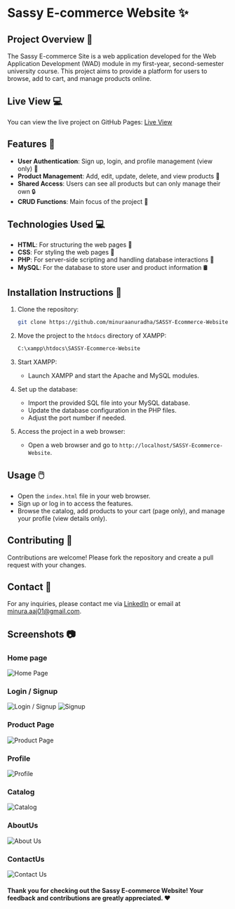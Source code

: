 # Sassy E-commerce Website ✨


## Project Overview 📖
The Sassy E-commerce Site is a web application developed for the Web Application Development (WAD) module in my first-year, second-semester university course. This project aims to provide a platform for users to browse, add to cart, and manage products online.

## Live View 💻
You can view the live project on GitHub Pages: [Live View](https://minuraanuradha.github.io/SASSY-Ecommerce-Website/)

## Features 🚀
- **User Authentication**: Sign up, login, and profile management (view only) 👤
- **Product Management**: Add, edit, update, delete, and view products 🛒
- **Shared Access**: Users can see all products but can only manage their own 🔒
- **CRUD Functions**: Main focus of the project 🔨

## Technologies Used 💻
- **HTML**: For structuring the web pages 📃
- **CSS**: For styling the web pages 🎨
- **PHP**: For server-side scripting and handling database interactions 🐘
- **MySQL**: For the database to store user and product information 🛢️

## Installation Instructions 🔧
1. Clone the repository:
    ```bash
    git clone https://github.com/minuraanuradha/SASSY-Ecommerce-Website.git
    ```

2. Move the project to the `htdocs` directory of XAMPP:
    ```bash
    C:\xampp\htdocs\SASSY-Ecommerce-Website
    ```

3. Start XAMPP:
    - Launch XAMPP and start the Apache and MySQL modules.

4. Set up the database:
    - Import the provided SQL file into your MySQL database.
    - Update the database configuration in the PHP files.
    - Adjust the port number if needed.

5. Access the project in a web browser:
    - Open a web browser and go to `http://localhost/SASSY-Ecommerce-Website`.

## Usage 🖱️
- Open the `index.html` file in your web browser.
- Sign up or log in to access the features.
- Browse the catalog, add products to your cart (page only), and manage your profile (view details only).

## Contributing 🙌
Contributions are welcome! Please fork the repository and create a pull request with your changes.

## Contact 📧
For any inquiries, please contact me via [LinkedIn](https://www.linkedin.com/in/minura-jayasingha-62360724b/) or email at minura.aaj01@gmail.com.

## Screenshots 📷
### Home page 
![Home Page](https://github.com/minuraanuradha/SASSY-Ecommerce-Website/assets/112975973/07cbaa56-b902-4e04-8e44-c7cc1063a420)
### Login / Signup
![Login / Signup](https://github.com/minuraanuradha/SASSY-Ecommerce-Website/assets/112975973/ddde5f06-9c43-4515-aa78-63a65690bcab)
![Signup](https://github.com/minuraanuradha/SASSY-Ecommerce-Website/assets/112975973/bc5fe0ca-6757-4640-8d76-0a2dc49b25a0)
### Product Page 
![Product Page](https://github.com/minuraanuradha/SASSY-Ecommerce-Website/assets/112975973/07ba94e6-634e-49c2-90e3-0f526fdf9aac)
### Profile
![Profile](https://github.com/minuraanuradha/SASSY-Ecommerce-Website/assets/112975973/1981838c-d086-48ea-bafb-4f3c8b73f012)
### Catalog 
![Catalog](https://github.com/minuraanuradha/SASSY-Ecommerce-Website/assets/112975973/b65e46ff-e31e-4e65-b323-9ffb5ed5d363)
### AboutUs
![About Us](https://github.com/minuraanuradha/SASSY-Ecommerce-Website/assets/112975973/1646ac5a-4ede-4e5f-b26f-825bbd13b6e4)
### ContactUs
![Contact Us](https://github.com/minuraanuradha/SASSY-Ecommerce-Website/assets/112975973/9b7f7a52-c458-4b9f-9138-f94b48233b0c)

#### Thank you for checking out the Sassy E-commerce Website! Your feedback and contributions are greatly appreciated. :heart:
